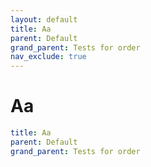 ```yaml
---
layout: default
title: Aa
parent: Default
grand_parent: Tests for order
nav_exclude: true
---
```


# Aa

```yaml
title: Aa
parent: Default
grand_parent: Tests for order
```
